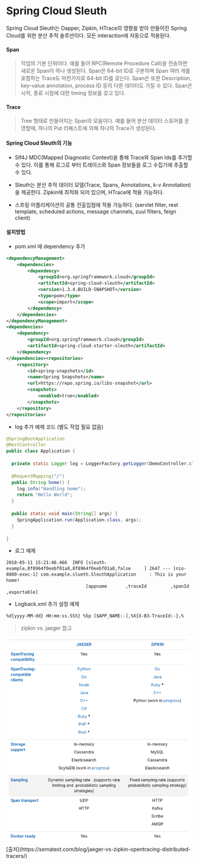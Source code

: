# Spring Cloud Sleuth
Spring Cloud Sleuth는 Dapper, Zipkin, HTrace의 영향을 받아 만들어진 Spring Cloud를 위한 분산 추적 솔루션이다.
모든 interaction에 자동으로 적용된다.

#### Span
>작업의 기본 단위이다. 예를 들어 RPC(Remote Procedure Call)을 전송하면 새로운 Span이 하나 생성된다.
Span은 64-bit ID로 구분하며 Span 여러 개를 포함하는 Trace도 마찬가지로 64-bit ID를 갖는다.
Span은 또한 Description, key-value annotation, process ID 등의 다른 데이터도 가질 수 있다.
Span은 시작, 종료 시점에 대한 timing 정보를 갖고 있다.   

#### Trace
>Tree 형태로 만들어지는 Span의 모음이다.
예를 들어 분산 데이터 스토어를 운영할때, 하나의 Put 리퀘스트에 의해 하나의 Trace가 생성된다.

#### Spring Cloud Sleuth의 기능

- Slf4J MDC(Mapped Diagnostic Context)을 통해 Trace와 Span Ids를 추가할 수 있다. 이를 통해 로그로 부터 트레이스와 Span 정보들을 로그 수집기에 추출할 수 있다.
- Sleuth는 분산 추적 데이터 모델(Trace, Spans, Annotations, k-v Annotation)을 제공한다.
  Zipkin에 최적화 되어 있으며, HTrace에 적용 가능하다.

- 스프링 어플리케이션의 공통 진출입점에 적용 가능하다.
(servlet filter, rest template, scheduled actions, message channels, zuul filters, feign client)

#### 설치방법
- pom.xml 에 dependency 추가
```xml
<dependencyManagement>
    <dependencies>
        <dependency>
            <groupId>org.springframework.cloud</groupId>
            <artifactId>spring-cloud-sleuth</artifactId>
            <version>1.3.4.BUILD-SNAPSHOT</version>
            <type>pom</type>
            <scope>import</scope>
        </dependency>
    </dependencies>
</dependencyManagement>
<dependencies>
    <dependency>
        <groupId>org.springframework.cloud</groupId>
        <artifactId>spring-cloud-starter-sleuth</artifactId>
    </dependency>
</dependencies><repositories>
    <repository>
        <id>spring-snapshots</id>
        <name>Spring Snapshots</name>
        <url>https://repo.spring.io/libs-snapshot</url>
        <snapshots>
            <enabled>true</enabled>
        </snapshots>
    </repository>
</repositories>
```

- log 추가 예제 코드 (별도 작업 필요 없음)
```java
@SpringBootApplication
@RestController
public class Application {

  private static Logger log = LoggerFactory.getLogger(DemoController.class);

  @RequestMapping("/")
  public String home() {
    log.info("Handling home");
    return "Hello World";
  }

  public static void main(String[] args) {
    SpringApplication.run(Application.class, args);
  }

}
```

- 로그 예제
```text
2018-05-11 15:21:46.466  INFO [sleuth-example,8f8964f0eebf01a8,8f8964f0eebf01a8,false     ] 2647 --- [nio-8080-exec-1] com.example.slueth.SleuthApplication     : This is your home!
                              [appname       ,traceId         ,spanId          ,exportable]
```

- Logback.xml 추가 설정 예제
```xml
%d{yyyy-MM-dd} HH:mm:ss.SSS} %5p [$APP_NAME:-],%X{X-B3-TraceId:-},%
```


> zipkin vs. jaeger 참고
<img src='../images/zipkinVsJaeger.png'>
[출처](https://sematext.com/blog/jaeger-vs-zipkin-opentracing-distributed-tracers/)
